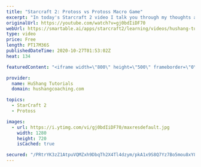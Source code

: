 ```yaml
---
title: "Starcraft 2: Protoss vs Protoss Macro Game"
excerpt: "In today's Starcraft 2 video I talk you through my thoughts as I play a macro protoss vs protoss game vs Vibe's offrace  Coaching -------------------------------------------------------------------------- Website: https://www.hushangcoaching.com  Interested in Starcraft lessons? Check out my website!"
originalUrl: https://youtube.com/watch?v=gj0bdIiDF70
webUrl: https://smartable.ai/apps/starcraft2/learning/videos/hushang-tutorials-starcraft-2-protoss-vs-protoss-macro-game/
type: video
price: Free
length: PT17M36S
publishedDateTime: 2020-10-27T01:53:02Z
heat: 134

featuredContent: "<iframe width=\"800\" height=\"500\" frameborder=\"0\" src=\"https://www.youtube.com/embed/gj0bdIiDF70\" allow=\"accelerometer; autoplay; encrypted-media; gyroscope; picture-in-picture\" allowfullscreen></iframe>"

provider:
  name: HuShang Tutorials
  domain: hushangcoaching.com

topics:
  - StarCraft 2
  - Protoss

images:
  - url: https://i.ytimg.com/vi/gj0bdIiDF70/maxresdefault.jpg
    width: 1280
    height: 720
    isCached: true

secured: "/PRtrYK3zZ1AtpuVQMZxh9DbqTh2X4Tl4dzym/pkA1x9S8Q7Yz7Bo5mou8xY8202WepmpbwtjOuT2fe3Lb0psI4/VF6unCt4x0j42tnUQo5irTbKGX/bZ/YE9T2knWYxCmIgvxg20rx9vTMKfv7SL0KA8w1qUugnJzP/b7eeKlEiJWGMgDv3+A/o1X5aAKK7fv1U1vq3dFkoPRJPa1qtX+EHam509ZIP2/99McuntgozXWWxDwv12U6xZH4FTucqwQpjRAoZh3UyVFIro5LNfDO/aw94OiQ7cgQxZUMjkFQUJQ2pI1W8ovwEpO06uDqTHxrRm0sUrTvXogVQSdf4n59ZWvGpVqBHZnkpv+kQqY0KwCVf2OXoVycaO8OZp/NUxm4uNL1tndPwkTi0OmSvez8CCX5R675h/i29WWadoxM=;ZbFMf2B2kOb5AcGIhIP+oA=="
---
```


